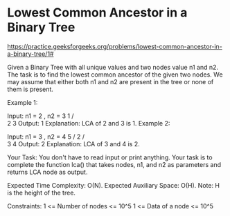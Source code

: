 # Lowest Common Ancestor in a Binary Tree


https://practice.geeksforgeeks.org/problems/lowest-common-ancestor-in-a-binary-tree/1#



Given a Binary Tree with all unique values and two nodes value n1 and n2. The task is to find the lowest common ancestor of the given two nodes. We may assume that either both n1 and n2 are present in the tree or none of them is present. 

Example 1:

Input:
n1 = 2 , n2 =  3
     1
   /  \
  2    3
Output: 1
Explanation:
LCA of 2 and 3 is 1.
Example 2:

Input:
n1 = 3 , n2 = 4
         5
        /
       2
     /  \
    3    4
Output: 2
Explanation: 
LCA of 3 and 4 is 2. 

Your Task:
You don't have to read input or print anything. Your task is to complete the function lca() that takes nodes, n1, and n2 as parameters and returns LCA node as output.

Expected Time Complexity: O(N).
Expected Auxiliary Space: O(H).
Note: H is the height of the tree.

Constraints:
1 <= Number of nodes <= 10^5
1 <= Data of a node <= 10^5
